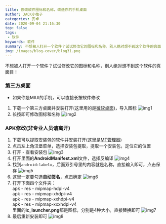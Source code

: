 ```yaml
---
title: 修改软件图标和名称，改造你的手机桌面
author: JACK小桔子
categories: 安卓
date: 2020-09-04 21:16:30
top: false
tags: 
 - 软件
keywords: 软件
summary: 不想被人打开一个软件？试试修改它的图标和名称，别人绝对想不到这个软件的真面目！
img: /images/blog-cover/blog31.png
---
```

不想被人打开一个软件？试试修改它的图标和名称，别人绝对想不到这个软件的真面目！

### 第三方桌面
* 如果你是MIUI的手机，可以直接长按软件修改

1. 下载一个第三方桌面并安装打开(这里用的是[微软桌面](https://www.coolapk.com/apk/com.microsoft.launcher))，导入图标
![img1](/images/blog/blog31/img1.png "© JACK小桔子")
2. 长按即可修改图标和名称
![img2](/images/blog/blog31/img2.gif "© JACK小桔子")

### APK修改(非专业人员请离开)
1. 下载可以提取安装包的软件并安装打开(这里是[MT管理器](https://www.coolapk.com/apk/bin.mt.plus))
2. 点击左上角汉堡菜单，选择安装包提取，提取一个安装包，定位它的位置
3. 打开 - 查看安装包
![img3](/images/blog/blog31/img3.png "© JACK小桔子")
4. 打开里面的**AndroidManifest.xml**文件，选择反编译
![img4](/images/blog/blog31/img4.png "© JACK小桔子")
5. 找到`android:label=`，后面双引号里的内容就是名称，直接输入即可，点击保存
![img5](/images/blog/blog31/img5.gif "© JACK小桔子")
6. 这里一定要勾选**自动签名**，点击确定
![img6](/images/blog/blog31/img6.png "© JACK小桔子")
7. 打开下面四个文件夹：<br>
apk - res - mipmap-hdpi-v4<br>
apk - res - mipmap-xhdpi-v4<br>
apk - res - mipmap-xxhdpi-v4<br>
apk - res - mipmap-xxxhdpi-v4<br>
里面的**ic_launcher.png**都是图标，分别是4种大小，直接替换即可
![img7](/images/blog/blog31/img7.png "© JACK小桔子")
8. 最后重新安装即可
![img8](/images/blog/blog31/img8.png "© JACK小桔子")